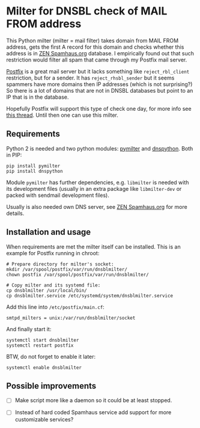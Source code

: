 # Milter for DNSBL check of MAIL FROM address

This Python milter (milter = mail filter) takes domain from MAIL FROM address,
gets the first A record for this domain and checks whether this address is
in [ZEN Spamhaus.org](https://www.spamhaus.org/zen/) database. I empirically
found out that such restriction would filter all spam that came through my Postfix
mail server.

[Postfix](http://www.postfix.org/) is a great mail server but it lacks something
like `reject_rbl_client` restriction, but for a sender. It has `reject_rhsbl_sender`
but it seems spammers have more domains then IP addresses (which is not surprising?)
So there is a lot of domains that are not in DNSBL databases but point to an IP that
is in the database.

Hopefully Postfix will support this type of check one day, for more info see
[this thread](http://postfix.1071664.n5.nabble.com/Why-there-is-no-reject-rbl-sender-restriction-td91739.html).
Until then one can use this milter.


## Requirements

Python 2 is needed and two python modules: [pymilter](https://pythonhosted.org/pymilter/) and
[dnspython](http://www.dnspython.org/). Both in PIP:

    pip install pymilter
    pip install dnspython

Module `pymilter` has further dependencies, e.g. `libmilter` is needed with its development files
(usually in an extra package like `libmilter-dev` or packed with sendmail development files).

Usually is also needed own DNS server, see [ZEN Spamhaus.org](https://www.spamhaus.org/zen/)
for more details.


## Installation and usage

When requirements are met the milter itself can be installed. This is an example for Postfix
running in chroot:

    # Prepare directory for milter's socket:
    mkdir /var/spool/postfix/var/run/dnsblmilter/
    chown postfix /var/spool/postfix/var/run/dnsblmilter/
    
    # Copy milter and its systemd file:
    cp dnsblmilter /usr/local/bin/
    cp dnsblmilter.service /etc/systemd/system/dnsblmilter.service

Add this line into `/etc/postfix/main.cf`:

    smtpd_milters = unix:/var/run/dnsblmilter/socket

And finally start it:
    
    systemctl start dnsblmilter
    systemctl restart postfix

BTW, do not forget to enable it later:

    systemctl enable dnsblmilter


## Possible improvements

 - [ ] Make script more like a daemon so it could be at least stopped.
 - [ ] Instead of hard coded Spamhaus service add support for more customizable services?

